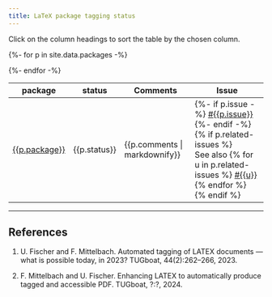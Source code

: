 ```yaml
---
title: LaTeX package tagging status
---
```

<style>
td.supported {background-color: #DDFFDD;font-weight:bold;}
</style>
<script src="sorttable.js"></script>



Click on the column headings to sort the table by the chosen column.

<table class="sortable" style="width:100%">
<thead>
<tr>
<th>package</th>
<th>status</th>
<th>Comments</th>
<th>Issue</th>
</tr>
</thead>
<tbody>

{%- for p in site.data.packages -%}
<tr>
<td class="{{p.status}}"><a href="https://ctan.org/pkg/{{p.package}}">{{p.package}}</a></td>
<td class="{{p.status}}">{{p.status}}</td>
<td>{{p.comments | markdownify}}</td>
<td>
{%- if p.issue -%}
<a href="https://github.com/latex3/tagging-project/issues/{{p.issue}}">#{{p.issue}}</a>
{%- endif -%}
{% if p.related-issues %}
<br/>
See also
{% for u in p.related-issues %}
<a href="https://github.com/latex3/tagging-project/issues/{{u}}">#{{u}}</a>
{% endfor %}
{% endif %}
</td>
</tr>
{%- endfor -%}

</tbody>
</table>

----


## References


1. U. Fischer and F. Mittelbach. Automated tagging of LATEX documents — what is possible today, in 2023? TUGboat, 44(2):262–266, 2023.

2. F. Mittelbach and U. Fischer. Enhancing LATEX to automatically produce tagged and accessible PDF. TUGboat, ?:?, 2024. 


